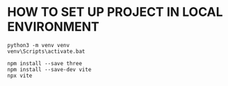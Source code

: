 # HOW TO SET UP PROJECT IN LOCAL ENVIRONMENT

```
python3 -m venv venv
venv\Scripts\activate.bat

npm install --save three
npm install --save-dev vite
npx vite
```